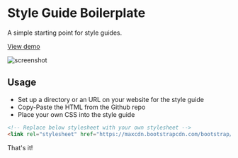 Style Guide Boilerplate
=======================

A simple starting point for style guides.

[View demo](https://dflorent.github.io/styleguide)

![screenshot](https://raw.githubusercontent.com/dflorent/styleguide/master/screenshots.png)

Usage
-----

- Set up a directory or an URL on your website for the style guide
- Copy-Paste the HTML from the Github repo
- Place your own CSS into the style guide

```html
<!-- Replace below stylesheet with your own stylesheet -->
<link rel="stylesheet" href="https://maxcdn.bootstrapcdn.com/bootstrap/3.3.7/css/bootstrap.min.css">
```

That's it!
